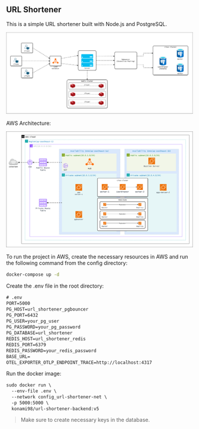 ## URL Shortener

This is a simple URL shortener built with Node.js and PostgreSQL. 

![](./Asset/systemDesign.drawio%20(1).svg)


AWS Architecture:

![](./Asset/systemDesign-aws.drawio.svg)

To run the project in AWS, create the necessary resources in AWS and run the following command from the config directory:

```bash
docker-compose up -d
```

Create the .env file in the root directory:

```
# .env
PORT=5000
PG_HOST=url_shortener_pgbouncer
PG_PORT=6432
PG_USER=your_pg_user
PG_PASSWORD=your_pg_password
PG_DATABASE=url_shortener
REDIS_HOST=url_shortener_redis
REDIS_PORT=6379
REDIS_PASSWORD=your_redis_password
BASE_URL=
OTEL_EXPORTER_OTLP_ENDPOINT_TRACE=http://localhost:4317
```


Run the docker image:

```
sudo docker run \
  --env-file .env \
  --network config_url-shortener-net \
  -p 5000:5000 \
  konami98/url-shortener-backend:v5
```

> Make sure to create necessary keys in the database.
